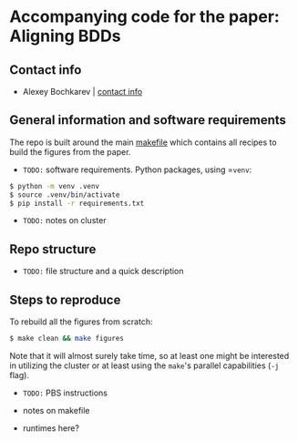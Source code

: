 # Accompanying code for the paper: Aligning BDDs
## Contact info
- Alexey Bochkarev | [contact info](https://www.bochkarev.io/contact/)

## General information and software requirements
The repo is built around the main [makefile](https://en.wikipedia.org/wiki/Makefile) which contains all recipes to build the figures from the paper.

- `TODO:` software requirements. Python packages, using =`venv`:
```bash
$ python -m venv .venv
$ source .venv/bin/activate
$ pip install -r requirements.txt
```

- `TODO:` notes on cluster

## Repo structure
- `TODO:` file structure and a quick description

## Steps to reproduce
To rebuild all the figures from scratch:
```bash
$ make clean && make figures
```

Note that it will almost surely take time, so at least one might be interested in utilizing the 
cluster  or at least using the `make`'s parallel capabilities (`-j` flag).

- `TODO:` PBS instructions

- notes on makefile
- runtimes here?
